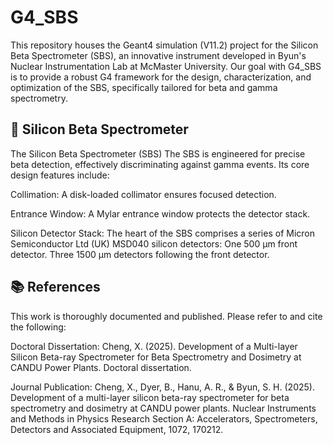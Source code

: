 # G4_SBS
This repository houses the Geant4 simulation (V11.2) project for the Silicon Beta Spectrometer (SBS), an innovative instrument developed in Byun's Nuclear Instrumentation Lab at McMaster University. Our goal with G4_SBS is to provide a robust G4 framework for the design, characterization, and optimization of the SBS, specifically tailored for beta and gamma spectrometry.

## 🔬 Silicon Beta Spectrometer

The Silicon Beta Spectrometer (SBS)
The SBS is engineered for precise beta detection, effectively discriminating against gamma events. Its core design features include:

Collimation: A disk-loaded collimator ensures focused detection.

Entrance Window: A Mylar entrance window protects the detector stack.

Silicon Detector Stack: The heart of the SBS comprises a series of Micron Semiconductor Ltd (UK) MSD040 silicon detectors: One 500 μm front detector. Three 1500 μm detectors following the front detector.


## 📚 References

This work is thoroughly documented and published. Please refer to and cite the following:

Doctoral Dissertation:
Cheng, X. (2025). Development of a Multi-layer Silicon Beta-ray Spectrometer for Beta Spectrometry and Dosimetry at CANDU Power Plants. Doctoral dissertation.

Journal Publication:
Cheng, X., Dyer, B., Hanu, A. R., & Byun, S. H. (2025). Development of a multi-layer silicon beta-ray spectrometer for beta spectrometry and dosimetry at CANDU power plants. Nuclear Instruments and Methods in Physics Research Section A: Accelerators, Spectrometers, Detectors and Associated Equipment, 1072, 170212.


